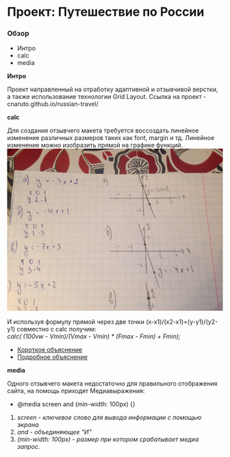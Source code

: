 # Проект: Путешествие по России

### Обзор
* Интро
* calc
* media

**Интро**

Проект направленный на отработку адаптивной и отзывчивой верстки,
а также использование технологии Grid Layout. Ссылка на проект - cnaruto.github.io/russian-travel/

**calc**

Для создания отзывчего макета требуется воссоздать линейное изменение различных размеров таких как font, margin и тд. Линейное изменение можно изобразить прямой на графике функций.
![Линейный график функции](/image/linear.jpg)  

И используя формулу прямой через две точки (x-x1)/(x2-x1)=(y-y1)/(y2-y1) совместно с calc получим:  
*calc( (100vw - Vmin)/(Vmax - Vmin) * (Fmax - Fmin) + Fmin);*

* [Короткое объяснение](https://iskraa.ru/blog/development/responsive-font)
* [Подробное объяснение](https://habr.com/ru/company/vk/blog/315196/)

**media**

Одного отзывчего макета недостаточно для правильного отображения сайта, на помощь приходят Медиавыражения:
* @media screen and (min-width: 100px) {}

1. *screen - ключевое слово для вывода информации с помощью экрана*
2. *and - объединяющее "И"*
3. *(min-width: 100px) - размер при котором срабатывает медиа запрос.*


